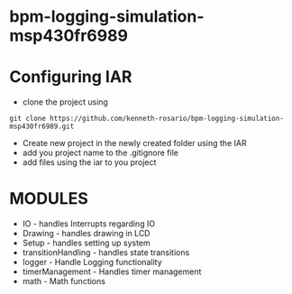 # bpm-logging-simulation-msp430fr6989

# Configuring IAR 

* clone the project using
```
git clone https://github.com/kenneth-rosario/bpm-logging-simulation-msp430fr6989.git
```

* Create new project in the newly created folder using the IAR
* add you project name to the .gitignore file
* add files using the iar to you project

# MODULES
* IO - handles Interrupts regarding IO
* Drawing - handles drawing in LCD
* Setup - handles setting up system
* transitionHandling - handles state transitions
* logger - Handle Logging functionality
* timerManagement - Handles timer management
* math - Math functions 
